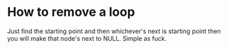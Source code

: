 # How to remove a loop
Just find the starting point and then whichever's next is starting point then you will make that node's next to NULL. Simple as fuck.